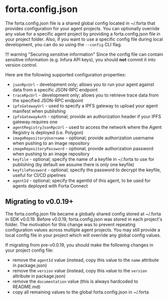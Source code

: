 # forta.config.json

The forta.config.json file is a shared global config located in ~/.forta that provides configuration for your agent projects. You can optionally override any value for a specific agent project by providing a forta.config.json file in your project folder. Also, if you want to use a specific config file during local development, you can do so using the `--config` CLI flag. 

!!! warning "Securing sensitive information"
    Since the config file can contain sensitive information (e.g. Infura API keys), you should **not** commit it into version control. 

Here are the following supported configuration properties:

- `jsonRpcUrl` - development only; allows you to run your agent against data from a specific JSON-RPC endpoint
- `traceRpcUrl` - development only; allows you to retrieve trace data from the specified JSON-RPC endpoint
- `ipfsGatewayUrl` - used to specify a IPFS gateway to upload your agent manifest when publishing
- `ipfsGatewayAuth` - optional; provide an authorization header if your IPFS gateway requires one
- `agentRegistryJsonRpcUrl` - used to access the network where the Agent Registry is deployed (i.e. Polygon)
- `imageRepositoryUsername` - optional; provide authorization username when pushing to an image repository
- `imageRepositoryPassword` - optional; provide authorization password when pushing to an image repository
- `keyfile` - optional; specify the name of a keyfile in ~/.forta to use for publishing (by default we assume there is only one keyfile)
- `keyfilePassword` - optional; specify the password to decrypt the keyfile, useful for CI/CD pipelines
- `agentId` - optional; specify the agentId of this agent, to be used for agents deployed with Forta Connect

## Migrating to v0.0.19+

The forta.config.json file became a globally shared config stored at ~/.forta in SDK v0.0.19. Before v0.0.19, forta.config.json was stored in each project's folder. The motivation for this change was to prevent repeating configuration values across multiple agent projects. You may still provide a local config file in your project which will override any global config values.

If migrating from pre-v0.0.19, you should make the following changes in your project config file:

- remove the `agentId` value (instead, copy this value to the `name` attribute in package.json)
- remove the `version` value (instead, copy this value to the `version` attribute in package.json)
- remove the `documentation` value (this is always hardcoded to README.md)
- copy all remaining values to the global forta.config.json in ~/.forta